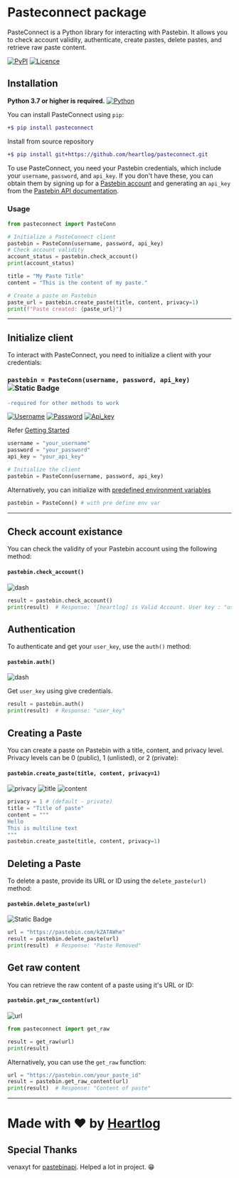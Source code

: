 # Pasteconnect package

PasteConnect is a Python library for interacting with Pastebin. It allows you to check account validity, authenticate, create pastes, delete pastes, and retrieve raw paste content.

[![PyPI](https://img.shields.io/pypi/v/pasteconnect?style=for-the-badge&logo=pypi&label=PYPI&color=blue)](https://pypi.org/project/pasteconnect/)
[![Licence](https://img.shields.io/pypi/l/pasteconnect?style=for-the-badge)](https://github.com/heartlog/pasteconnect/blob/main/LICENSE)

## Installation
**Python 3.7 or higher is required.**
[![Python](https://img.shields.io/pypi/pyversions/pasteconnect?style=flat-square&logo=python&label=PYTHON&color=blue)](https://pypi.org/project/pasteconnect/)

You can install PasteConnect using `pip`:
```diff
+$ pip install pasteconnect
```

Install from source repository
```diff
+$ pip install git+https://github.com/heartlog/pasteconnect.git
```

To use PasteConnect, you need your Pastebin credentials, which include your `username`, `password`, and `api_key`.
If you don't have these, you can obtain them by signing up for a [Pastebin account](https://pastebin.com/signup) and generating an `api_key` from the [Pastebin API documentation](https://pastebin.com/doc_api).


### Usage
```py
from pasteconnect import PasteConn

# Initialize a PasteConnect client
pastebin = PasteConn(username, password, api_key)
# Check account validity
account_status = pastebin.check_account()
print(account_status)

title = "My Paste Title"
content = "This is the content of my paste."

# Create a paste on Pastebin
paste_url = pastebin.create_paste(title, content, privacy=1)
print(f"Paste created: {paste_url}")
```
---

## Initialize client

To interact with PasteConnect, you need to initialize a client with your credentials:
### `pastebin = PasteConn(username, password, api_key)` ![Static Badge](https://img.shields.io/badge/Required-eb2525?style=for-the-badge)
```diff
-required for other methods to work
```

[![Username](https://img.shields.io/badge/Username-blue)](#getting-started)
[![Password](https://img.shields.io/badge/password-blue)](#getting-started)
[![Api_key](https://img.shields.io/badge/api__key-blue)](#getting-started)

Refer [Getting Started](#getting-started)

```py
username = "your_username"
password = "your_password"
api_key = "your_api_key"

# Initialize the client
pastebin = PasteConn(username, password, api_key)
```
Alternatively, you can initialize with [predefined environment variables](https://rentry.co/setenv)
```py
pastebin = PasteConn() # with pre define env var
```

---
## Check account existance
You can check the validity of your Pastebin account using the following method:
#### `pastebin.check_account()`
![dash](https://img.shields.io/badge/-----grey)

```py
result = pastebin.check_account()
print(result)  # Response: '[heartlog] is Valid Account. User key : "user_key"'
```

## Authentication
To authenticate and get your `user_key`, use the `auth()` method:

#### `pastebin.auth()`
![dash](https://img.shields.io/badge/-----grey)

Get `user_key` using give credentials.
```py
result = pastebin.auth()
print(result)  # Response: "user_key"
```

## Creating a Paste

You can create a paste on Pastebin with a title, content, and privacy level. Privacy levels can be 0 (public), 1 (unlisted), or 2 (private):
#### `pastebin.create_paste(title, content, privacy=1)`
![privacy](https://img.shields.io/badge/privacy-green)
![title](https://img.shields.io/badge/title-blue)
![content](https://img.shields.io/badge/content-purple)

```py
privacy = 1 # (default - private)
title = "Title of paste"
content = """
Hello
This is multiline text
"""
pastebin.create_paste(title, content, privacy=1)
```

## Deleting a Paste
To delete a paste, provide its URL or ID using the `delete_paste(url)` method:

#### `pastebin.delete_paste(url)`
![Static Badge](https://img.shields.io/badge/url-blue)

```py
url = "https://pastebin.com/kZATAWhe"
result = pastebin.delete_paste(url)
print(result)  # Response: "Paste Removed"
```

## Get raw content
You can retrieve the raw content of a paste using it's URL or ID:
#### `pastebin.get_raw_content(url)`

![url](https://img.shields.io/badge/url-purple)

```py
from pasteconnect import get_raw

result = get_raw(url)
print(result)
```

Alternatively, you can use the `get_raw` function:

```py
url = "https://pastebin.com/your_paste_id"
result = pastebin.get_raw_content(url)
print(result)  # Response: "Content of paste"
```

---
# Made with ❤️ by [Heartlog](https://github.com/heartlog/)

## Special Thanks 
venaxyt for [pastebinapi](https://github.com/venaxyt/pastebinapi/). Helped a lot in project. 😁